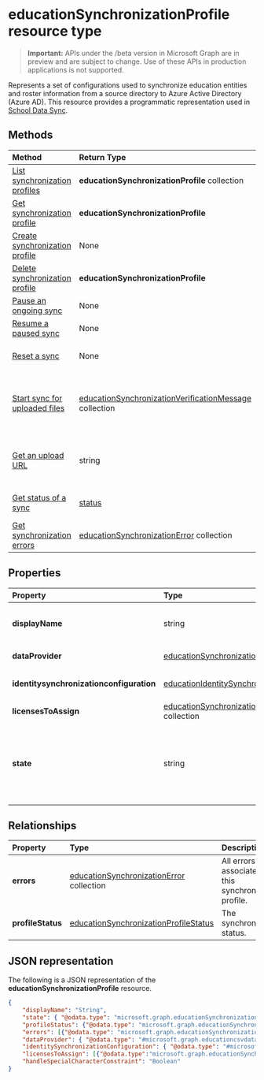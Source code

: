 # educationSynchronizationProfile resource type

> **Important:** APIs under the /beta version in Microsoft Graph are in preview and are subject to change. Use of these APIs in production applications is not supported.

Represents a set of configurations used to synchronize education entities and roster information from a source directory to Azure Active Directory (Azure AD). This resource provides a programmatic representation used in [School Data Sync](https://sds.microsoft.com).

## Methods

| Method | Return Type | Description |
|:-|:-|:-|
| [List synchronization profiles](../api/educationsynchronizationprofile_list.md) | **educationSynchronizationProfile** collection | Get a list of all the synchronization profiles in the tenant. |
| [Get synchronization profile](../api/educationsynchronizationprofile_get.md) | **educationSynchronizationProfile** | Retrieve a specific profile given the profile identifier. |
| [Create synchronization profile](../api/educationsynchronizationprofile_post.md) | None | Create a new synchronization profile. |
| [Delete synchronization profile](../api/educationsynchronizationprofile_delete.md) | **educationSynchronizationProfile** | Delete a specific profile given the profile identifier. |
| [Pause an ongoing sync](../api/educationsynchronizationprofile_pause.md) | None | Pause an ongoing synchronization. |
| [Resume a paused sync](../api/educationsynchronizationprofile_resume.md) | None | Resume a paused synchronization. |
| [Reset a sync](../api/educationsynchronizationprofile_reset.md) | None | Reset the state of the profile and restart synchronization. |
| [Start sync for uploaded files](../api/educationsynchronizationprofile_start.md) | [educationSynchronizationVerificationMessage](verificationMessage.md) collection| Verify the uploaded source files and start synchronization. Applies only when the data provider is [educationCsvDataProvider](educationcsvdataprovider.md). |
| [Get an upload URL](../api/educationsynchronizationprofile_uploadurl.md) | string | Return the short-lived URL to upload CSV data files. Applies only when the data provider is [educationCsvDataProvider](educationcsvdataprovider.md). |
| [Get status of a sync](../api/educationsynchronizationprofilestatus_get.md) | [status](synchronizationprofilestatus.md) | Return the status of a specific synchronization profile. |
| [Get synchronization errors](../api/educationsynchronizationerrors_get.md) | [educationSynchronizationError](educationsynchronizationerror.md) collection| Get all the errors generated during synchronization. |

## Properties

| Property | Type | Description |
|:-|:-|:-|
| **displayName** | string |  Name of the configuration profile for syncing identities.         |
| **dataProvider** | [educationSynchronizationDataProvider](educationsynchronizationdataprovider.md) |  The data provider used for the profile.         |
| **identitysynchronizationconfiguration** | [educationIdentitySynchronizationConfiguration](educationidentitysynchronizationconfiguration.md) | Identity [creation](educationidentitycreationconfiguration.md) or [matching](educationidentitymatchingconfiguration.md) configuration .        |
| **licensesToAssign** | [educationSynchronizationLicenseAssignment](educationsynchronizationlicenseassignment.md) collection|  License setup configuration.        |
| **state** | string |  The state of the profile. Possible values are: `provisioning`, `provisioned`, `provisioningFailed`, `deleting`, `deletionFailed`.          |

## Relationships

| Property | Type | Description |
|:-|:-|:-|
| **errors** | [educationSynchronizationError](educationsynchronizationerror.md) collection| All errors associated with this synchronization profile. |
| **profileStatus** | [educationSynchronizationProfileStatus](educationsynchronizationprofilestatus.md) | The synchronization status. |

## JSON representation
The following is a JSON representation of the **educationSynchronizationProfile** resource.

<!-- {
  "blockType": "resource",
  "optionalProperties": [

  ],
  "@odata.type": "#microsoft.graph.educationSynchronizationProfile"
}-->

```json
{
    "displayName": "String",
    "state": { "@odata.type": "microsoft.graph.educationSynchronizationProfileState" },
    "profileStatus": {"@odata.type": "microsoft.graph.educationSynchronizationProfileStatus"},
    "errors": [{"@odata.type": "microsoft.graph.educationSynchronizationProfileStatus" }],
    "dataProvider": { "@odata.type": "#microsoft.graph.educationcsvdataprovider" },
    "identitySynchronizationConfiguration": { "@odata.type": "#microsoft.graph.educationIdentitySynchronizationConfiguration" },
    "licensesToAssign": [{"@odata.type":"microsoft.graph.educationSynchronizationLicenseAssignment"}],
    "handleSpecialCharacterConstraint": "Boolean"
}
```
